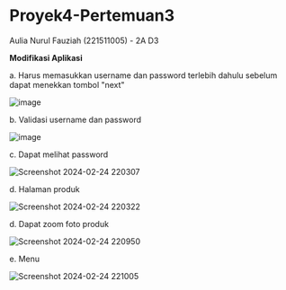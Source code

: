 # Proyek4-Pertemuan3

Aulia Nurul Fauziah (221511005) - 2A D3

**Modifikasi Aplikasi** 

a. Harus memasukkan username dan password terlebih dahulu sebelum dapat menekkan tombol "next"

![image](https://github.com/aulianrfz/Proyek4-Pertemuan3/assets/121351761/55561a7b-9187-40e8-a79f-3f31008d9328)

b. Validasi username dan password

![image](https://github.com/aulianrfz/Proyek4-Pertemuan3/assets/121351761/d8b80f97-0b77-4e1a-a682-ee7413a9aa5d)

c. Dapat melihat password

![Screenshot 2024-02-24 220307](https://github.com/aulianrfz/Proyek4-Pertemuan3/assets/121351761/15a01156-345d-449e-8363-44464b8d8a00)

d. Halaman produk

![Screenshot 2024-02-24 220322](https://github.com/aulianrfz/Proyek4-Pertemuan3/assets/121351761/fae8f15d-976a-40b8-859c-c8016a2c7125)

d. Dapat zoom foto produk

![Screenshot 2024-02-24 220950](https://github.com/aulianrfz/Proyek4-Pertemuan3/assets/121351761/52f79bc0-f59b-487c-8141-56e3e5f4ef8b)

e. Menu

![Screenshot 2024-02-24 221005](https://github.com/aulianrfz/Proyek4-Pertemuan3/assets/121351761/076bc02a-2495-40ca-9343-252ff7f859cd)










